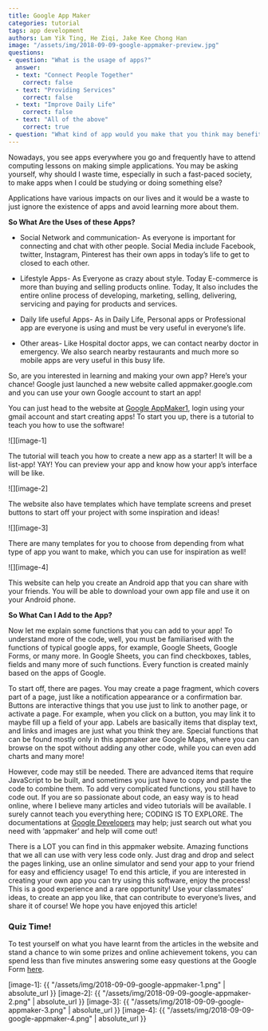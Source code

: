 ```yaml
---
title: Google App Maker
categories: tutorial
tags: app development
authors: Lam Yik Ting, He Ziqi, Jake Kee Chong Han
image: "/assets/img/2018-09-09-google-appmaker-preview.jpg"
questions:
- question: "What is the usage of apps?"
  answer:
  - text: "Connect People Together"
    correct: false
  - text: "Providing Services"
    correct: false
  - text: "Improve Daily Life"
    correct: false
  - text: "All of the above"
    correct: true
- question: "What kind of app would you make that you think may benefit today's society?"
---
```


Nowadays, you see apps everywhere you go and frequently have to attend computing lessons on making simple applications. You may be asking yourself, why should I waste time, especially in such a fast-paced society, to make apps when I could be studying or doing something else?  

Applications have various impacts on our lives and it would be a waste to just ignore the existence of apps and avoid learning more about them.

**So What Are the Uses of these Apps?**

*   Social Network and communication- As everyone is important for connecting and chat with other people. Social Media include Facebook, twitter, Instagram, Pinterest has their own apps in today’s life to get to closed to each other.

*   Lifestyle Apps- As Everyone as crazy about style. Today E-commerce is more than buying and selling products online. Today, It also includes the entire online process of developing, marketing, selling, delivering, servicing and paying for products and services.

*   Daily life useful Apps- As in Daily Life, Personal apps or Professional app are everyone is using and must be very useful in everyone’s life.

*   Other areas- Like Hospital doctor apps, we can contact nearby doctor in emergency. We also search nearby restaurants and much more so mobile apps are very useful in this busy life.

So, are you interested in learning and making your own app? Here’s your chance! Google just launched a new website called appmaker.google.com and you can use your own Google account to start an app!

You can just head to the website at [Google AppMaker1](https://appmaker.google.com/#), login using your gmail account and start creating apps! To start you up, there is a tutorial to teach you how to use the software!

![][image-1]

The tutorial will teach you how to create a new app as a starter! It will be a list-app! YAY!
You can preview your app and know how your app’s interface will be like.

![][image-2]

The website also have templates which have template screens and preset buttons to start off your project with some inspiration and ideas!

![][image-3]

There are many templates for you to choose from depending from what type of app you want to make, which you can use for inspiration as well!

![][image-4]

This website can help you create an Android app that you can share with your friends. You will be able to download your own app file and use it on your Android phone.

**So What Can I Add to the App?**

Now let me explain some functions that you can add to your app! To understand more of the code, well, you must be familiarised with the functions of typical google apps, for example, Google Sheets, Google Forms, or many more. In Google Sheets, you can find checkboxes, tables, fields and many more of such functions. Every function is created mainly based on the apps of Google.

To start off, there are pages. You may create a page fragment, which covers part of a page, just like a notification appearance or a confirmation bar. Buttons are interactive things that you use just to link to another page, or activate a page. For example, when you click on a button, you may link it to maybe fill up a field of your app. Labels are basically items that display text, and links and images are just what you think they are. Special functions that can be found mostly only in this appmaker are Google Maps, where you can browse on the spot without adding any other code, while you can even add charts and many more!

However, code may still be needed. There are advanced items that require JavaScript to be built, and sometimes you just have to copy and paste the code to combine them. To add very complicated functions, you still have to code out. If you are so passionate about code, an easy way is to head online, where I believe many articles and video tutorials will be available. I surely cannot teach you everything here; CODING IS TO EXPLORE. The documentations at [Google Developers](https://developers.google.com/) may help; just search out what you need with ‘appmaker’ and help will come out!

There is a LOT you can find in this appmaker website. Amazing functions that we all can use with very less code only. Just drag and drop and select the pages linking, use an online simulator and send your app to your friend for easy and efficiency usage! To end this article, if you are interested in creating your own app you can try using this software, enjoy the process! This is a good experience and a rare opportunity! Use your classmates’ ideas, to create an app you like, that can contribute to everyone’s lives, and share it of course! We hope you have enjoyed this article!

### Quiz Time!
To test yourself on what you have learnt from the articles in the website and stand a chance to win some prizes and online achievement tokens, you can spend less than five minutes answering some easy questions at the Google Form [here](https://docs.google.com/forms/d/e/1FAIpQLSdT6YXmjbRj--oqdxfINSsSDWCGBNZRacyZnipL-wVWl76o_g/viewform?usp=sf_link).  


[image-1]: {{ "/assets/img/2018-09-09-google-appmaker-1.png" | absolute_url }}
[image-2]: {{ "/assets/img/2018-09-09-google-appmaker-2.png" | absolute_url }}
[image-3]: {{ "/assets/img/2018-09-09-google-appmaker-3.png" | absolute_url }}
[image-4]: {{ "/assets/img/2018-09-09-google-appmaker-4.png" | absolute_url }}
